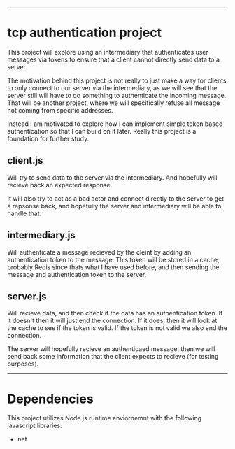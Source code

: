 ***
# tcp authentication project
This project will explore using an intermediary that 
authenticates user messages via tokens to ensure that a 
client cannot directly send data to a server.

The motivation behind this project is not really to just make 
a way for clients to only connect to our server via the 
intermediary, as we will see that the server still will have 
to do something to authenticate the incoming message. That 
will be another project, where we will specifically refuse 
all message not coming from specific addresses.

Instead I am motivated to explore how I can implement simple 
token based authentication so that I can build on it later. 
Really this project is a foundation for further study.

## client.js
Will try to send data to the server via the intermediary. And 
hopefully will recieve back an expected response.

It will also try to act as a bad actor and connect directly 
to the server to get a repsonse back, and hopefully the 
server and intermediary will be able to handle that.

## intermediary.js
Will authenticate a message recieved by the cleint by adding 
an authentication token to the message. This token will be 
stored in a cache, probably Redis since thats what I have 
used before, and then sending the message and authentication 
token to the server. 

## server.js
Will recieve data, and then check if the data has an 
authentication token. If it doesn't then it will just end the 
connection. If it does, then it will look at the cache to see 
if the token is valid. If the token is not valid we also end 
the connection.

The server will hopefully recieve an authenticaed message, 
then we will send back some information that the client 
expects to recieve (for testing purposes).

***

# Dependencies
This project utilizes Node.js runtime enviornemnt with the 
following javascript libraries:
  - net